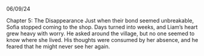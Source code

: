 06/09/24

Chapter 5: The Disappearance
Just when their bond seemed unbreakable, Sofia stopped coming to the shop. Days turned into weeks, and Liam’s heart grew heavy with worry. He asked around the village, but no one seemed to know where she lived. His thoughts were consumed by her absence, and he feared that he might never see her again.